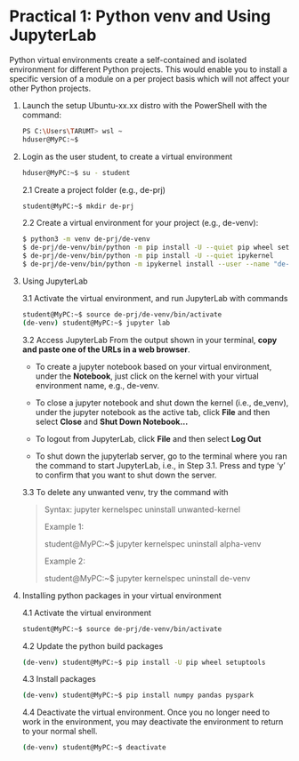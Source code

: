 # Practical 1: Python venv and Using JupyterLab

Python virtual environments create a self-contained and isolated environment for different Python projects. This would enable you to install a specific version of a module on a per project basis which will not affect your other Python projects.

1. Launch the setup Ubuntu-xx.xx distro with the PowerShell with the command:
    ~~~bash
    PS C:\Users\TARUMT> wsl ~
    hduser@MyPC:~$ 
    ~~~

2. Login as the user student, to create a virtual environment
    ~~~bash
    hduser@MyPC:~$ su - student
    ~~~
    
    2.1 Create a project folder (e.g., de-prj)
      ~~~bash
      student@MyPC:~$ mkdir de-prj
      ~~~

    2.2 Create a virtual environment for your project (e.g., de-venv):
      ~~~bash
      $ python3 -m venv de-prj/de-venv
      $ de-prj/de-venv/bin/python -m pip install -U --quiet pip wheel setuptools 
      $ de-prj/de-venv/bin/python -m pip install -U --quiet ipykernel
      $ de-prj/de-venv/bin/python -m ipykernel install --user --name "de-venv" --display-name  "de-venv"
      ~~~

3. Using JupyterLab

   3.1 Activate the virtual environment, and run JupyterLab with commands
     ~~~bash
     student@MyPC:~$ source de-prj/de-venv/bin/activate
     (de-venv) student@MyPC:~$ jupyter lab
     ~~~

   3.2 Access JupyterLab
       From the output shown in your terminal, **copy and paste one of the URLs in a web browser**.
   
   * To create a jupyter notebook based on your virtual environment, under the **Notebook**, just click on the kernel with your virtual environment name, e.g., de-venv.
   
   * To close a jupyter notebook and shut down the kernel (i.e., de_venv), under the jupyter notebook as the active tab, click **File** and then select **Close** and **Shut Down Notebook…**
   
   * To logout from JupyterLab, click **File** and then select **Log Out**

   * To shut down the jupyterlab server, go to the terminal where you ran the command to start JupyterLab, i.e., in Step 3.1. Press <Ctrl><C> and type ‘y’ to confirm that you want to shut down the server.

   3.3 To delete any unwanted venv, try the command with 
      > Syntax: jupyter kernelspec uninstall unwanted-kernel
      > 
      > Example 1:
      > 
      > student@MyPC:~$ jupyter kernelspec uninstall alpha-venv
      > 
      > Example 2:
      > 
      > student@MyPC:~$ jupyter kernelspec uninstall de-venv
      > 

4. Installing python packages in your virtual environment

   4.1 Activate the virtual environment
      ~~~bash
      student@MyPC:~$ source de-prj/de-venv/bin/activate
      ~~~

   4.2 Update the python build packages
      ~~~bash
      (de-venv) student@MyPC:~$ pip install -U pip wheel setuptools
      ~~~
     
   4.3 Install packages
      ~~~bash
      (de-venv) student@MyPC:~$ pip install numpy pandas pyspark
      ~~~
      
   4.4 Deactivate the virtual environment. Once you no longer need to work in the environment, you may deactivate the environment to return to your normal shell.
      ~~~bash
      (de-venv) student@MyPC:~$ deactivate
      ~~~
